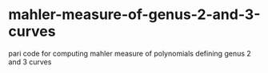 # mahler-measure-of-genus-2-and-3-curves
pari code for computing mahler measure of polynomials defining genus 2 and 3 curves
